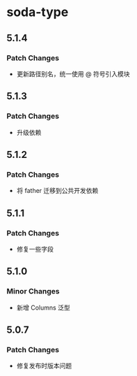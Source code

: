# soda-type

## 5.1.4

### Patch Changes

-   更新路径别名，统一使用 @ 符号引入模块

## 5.1.3

### Patch Changes

-   升级依赖

## 5.1.2

### Patch Changes

-   将 father 迁移到公共开发依赖

## 5.1.1

### Patch Changes

-   修复一些字段

## 5.1.0

### Minor Changes

-   新增 Columns 泛型

## 5.0.7

### Patch Changes

-   修复发布时版本问题
